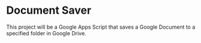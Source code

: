 # Document Saver

This project will be a Google Apps Script that saves a Google Document to a specified folder in Google Drive.
